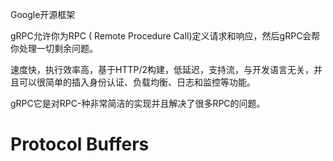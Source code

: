 
Google开源框架

gRPC允许你为RPC ( Remote Procedure Call)定义请求和响应，然后gRPC会帮你处理一切剩余问题。

速度快，执行效率高，基于HTTP/2构建，低延迟，支持流，与开发语言无关，并且可以很简单的插入身份认证、负载均衡、日志和监控等功能。

gRPC它是对RPC-种非常简洁的实现并且解决了很多RPC的问题。


# Protocol Buffers

















